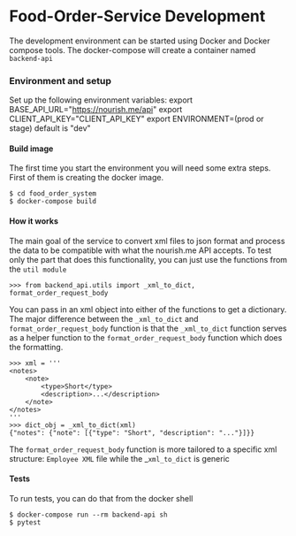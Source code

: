 # Food-Order-Service Development
The development environment can be started using Docker and Docker compose
tools. The docker-compose will create a container named `backend-api`

### Environment and setup
Set up the following environment variables:
export BASE_API_URL="https://nourish.me/api"
export CLIENT_API_KEY="CLIENT_API_KEY"
export ENVIRONMENT=(prod or stage) default is "dev"

#### Build image

The first time you start the environment you will need some extra steps. First
of them is creating the docker image.
```
$ cd food_order_system
$ docker-compose build
```
#### How it works
The main goal of the service to convert xml files to json format and process the data
to be compatible with what the nourish.me API accepts. To test only the part that does
this functionality, you can just use the functions from the `util module`
```
>>> from backend_api.utils import _xml_to_dict, format_order_request_body
```
You can pass in an xml object into either of the functions to get a dictionary.
The major difference between the `_xml_to_dict` and `format_order_request_body` function
is that the `_xml_to_dict` function serves as a helper function to the `format_order_request_body`
function which does the formatting.

```
>>> xml = '''
<notes>
    <note>
        <type>Short</type>
        <description>...</description>
    </note>
</notes>
'''
>>> dict_obj = _xml_to_dict(xml)
{"notes": {"note": [{"type": "Short", "description": "..."}]}}
```

The `format_order_request_body` function is more tailored to a specific xml
structure: `Employee XML` file while the _`xml_to_dict` is generic

#### Tests
To run tests, you can do that from the docker shell
```
$ docker-compose run --rm backend-api sh
$ pytest
```

